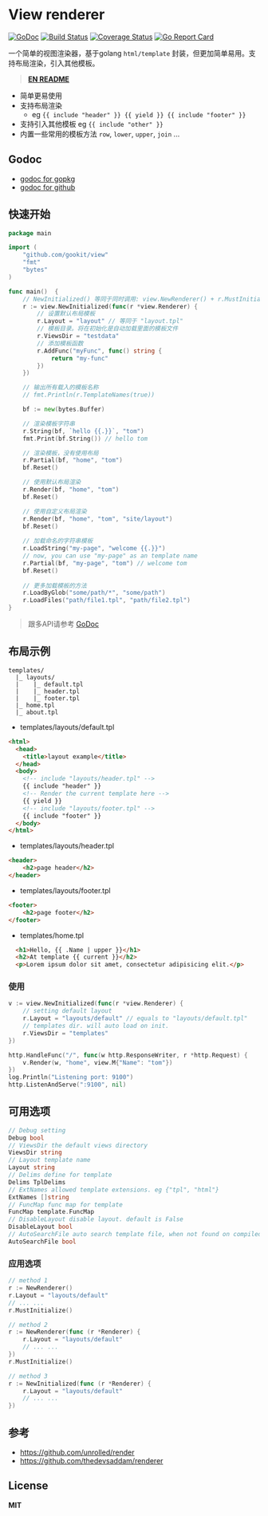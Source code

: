 # View renderer

[![GoDoc](https://godoc.org/github.com/gookit/view?status.svg)](https://godoc.org/github.com/gookit/view)
[![Build Status](https://travis-ci.org/gookit/view.svg?branch=master)](https://travis-ci.org/gookit/view)
[![Coverage Status](https://coveralls.io/repos/github/gookit/view/badge.svg?branch=master)](https://coveralls.io/github/gookit/view?branch=master)
[![Go Report Card](https://goreportcard.com/badge/github.com/gookit/view)](https://goreportcard.com/report/github.com/gookit/view)

一个简单的视图渲染器，基于golang `html/template` 封装，但更加简单易用。支持布局渲染，引入其他模板。

> **[EN README](README.md)**

- 简单更易使用
- 支持布局渲染
  - eg `{{ include "header" }} {{ yield }} {{ include "footer" }}`
- 支持引入其他模板 eg `{{ include "other" }}`
- 内置一些常用的模板方法 `row`, `lower`, `upper`, `join` ...

## Godoc

- [godoc for gopkg](https://godoc.org/gopkg.in/gookit/view.v1)
- [godoc for github](https://godoc.org/github.com/gookit/view)

## 快速开始

```go
package main

import (
	"github.com/gookit/view"
	"fmt"
	"bytes"
)

func main()  {
	// NewInitialized() 等同于同时调用: view.NewRenderer() + r.MustInitialize()
	r := view.NewInitialized(func(r *view.Renderer) {
		// 设置默认布局模板
		r.Layout = "layout" // 等同于 "layout.tpl"
		// 模板目录。将在初始化是自动加载里面的模板文件
		r.ViewsDir = "testdata"
		// 添加模板函数
		r.AddFunc("myFunc", func() string {
			return "my-func"
		})
	})

	// 输出所有载入的模板名称
	// fmt.Println(r.TemplateNames(true))

	bf := new(bytes.Buffer)

	// 渲染模板字符串
	r.String(bf, `hello {{.}}`, "tom")
	fmt.Print(bf.String()) // hello tom

	// 渲染模板，没有使用布局
	r.Partial(bf, "home", "tom")
	bf.Reset()

	// 使用默认布局渲染
	r.Render(bf, "home", "tom")
	bf.Reset()

	// 使用自定义布局渲染
	r.Render(bf, "home", "tom", "site/layout")
	bf.Reset()
	
	// 加载命名的字符串模板
	r.LoadString("my-page", "welcome {{.}}")
	// now, you can use "my-page" as an template name
	r.Partial(bf, "my-page", "tom") // welcome tom
	bf.Reset()
	
	// 更多加载模板的方法
	r.LoadByGlob("some/path/*", "some/path")
	r.LoadFiles("path/file1.tpl", "path/file2.tpl")
}
```

> 跟多API请参考 [GoDoc](https://godoc.org/github.com/gookit/view) 

## 布局示例

```text
templates/
  |_ layouts/
  |    |_ default.tpl
  |    |_ header.tpl
  |    |_ footer.tpl
  |_ home.tpl
  |_ about.tpl
```

- templates/layouts/default.tpl

```html
<html>
  <head>
    <title>layout example</title>
  </head>
  <body>
    <!-- include "layouts/header.tpl" -->
    {{ include "header" }}
    <!-- Render the current template here -->
    {{ yield }}
    <!-- include "layouts/footer.tpl" -->
    {{ include "footer" }}
  </body>
</html>
```

- templates/layouts/header.tpl

```html
<header>
    <h2>page header</h2>
</header>
```

- templates/layouts/footer.tpl

```html
<footer>
    <h2>page footer</h2>
</footer>
```

- templates/home.tpl

```html
  <h1>Hello, {{ .Name | upper }}</h1>
  <h2>At template {{ current }}</h2>
  <p>Lorem ipsum dolor sit amet, consectetur adipisicing elit.</p>
```

### 使用

```go
v := view.NewInitialized(func(r *view.Renderer) {
    // setting default layout
    r.Layout = "layouts/default" // equals to "layouts/default.tpl"
    // templates dir. will auto load on init.
    r.ViewsDir = "templates"
})

http.HandleFunc("/", func(w http.ResponseWriter, r *http.Request) {
	v.Render(w, "home", view.M{"Name": "tom"})
})
log.Println("Listening port: 9100")
http.ListenAndServe(":9100", nil)
```

## 可用选项

```go
// Debug setting
Debug bool
// ViewsDir the default views directory
ViewsDir string
// Layout template name
Layout string
// Delims define for template
Delims TplDelims
// ExtNames allowed template extensions. eg {"tpl", "html"}
ExtNames []string
// FuncMap func map for template
FuncMap template.FuncMap
// DisableLayout disable layout. default is False
DisableLayout bool
// AutoSearchFile auto search template file, when not found on compiled templates. default is False
AutoSearchFile bool
```

### 应用选项

```go
// method 1
r := NewRenderer()
r.Layout = "layouts/default"
// ... ...
r.MustInitialize()

// method 2
r := NewRenderer(func (r *Renderer) {
	r.Layout = "layouts/default"
	// ... ...
})
r.MustInitialize()

// method 3
r := NewInitialized(func (r *Renderer) {
	r.Layout = "layouts/default" 
	// ... ...
})
```

## 参考

- https://github.com/unrolled/render
- https://github.com/thedevsaddam/renderer

## License

**MIT**
